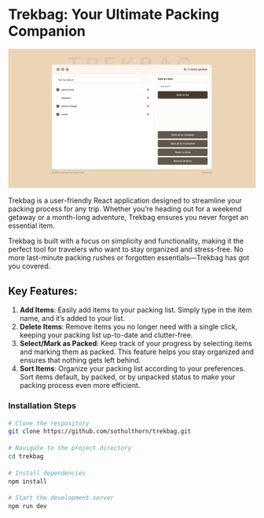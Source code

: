 # Trekbag: Your Ultimate Packing Companion

![](/screenshots/screen01.png)

Trekbag is a user-friendly React application designed to streamline your packing process for any trip. Whether you’re heading out for a weekend getaway or a month-long adventure, Trekbag ensures you never forget an essential item.

Trekbag is built with a focus on simplicity and functionality, making it the perfect tool for travelers who want to stay organized and stress-free. No more last-minute packing rushes or forgotten essentials—Trekbag has got you covered.

## Key Features:

1. **Add Items**: Easily add items to your packing list. Simply type in the item name, and it’s added to your list.
2. **Delete Items**: Remove items you no longer need with a single click, keeping your packing list up-to-date and clutter-free.
3. **Select/Mark as Packed**: Keep track of your progress by selecting items and marking them as packed. This feature helps you stay organized and ensures that nothing gets left behind.
4. **Sort Items**: Organize your packing list according to your preferences. Sort items default, by packed, or by unpacked status to make your packing process even more efficient.

### Installation Steps

```sh
# Clone the respository
git clone https://github.com/sothulthorn/trekbag.git

# Navigate to the project directory
cd trekbag

# Install dependencies
npm install

# Start the development server
npm run dev
```

